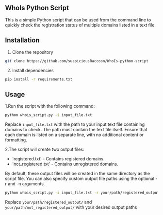 ## WhoIs Python Script

This is a simple Python script that can be used from the command line to quickly check the registration status of multiple domains listed in a text file.

## Installation

1. Clone the repository

```bash
git clone https://github.com/suspiciousRaccoon/WhoIs-python-script
```

2. Install dependencies

```bash
pip install -r requirements.txt
```

## Usage

1.Run the script with the following command:

```bash
python whois_script.py -i input_file.txt
```

Replace `input_file.txt` with the path to your input text file containing domains to check. The path must contain the text file itself. Ensure that each domain is listed on a separate line, with no additional content or formatting.

2.The script will create two output files:

- 'registered.txt' - Contains registered domains.
- 'not_registered.txt' - Contains unregistered domains.

By default, these output files will be created in the same directory as the script file. You can also specify custom output file paths using the optional -r and -n arguments.

```bash
python whois_script.py -i input_file.txt -r your/path/registered_output/ -n your/path/not_registered_output/
```

Replace `your/path/registered_output/` and `your/path/not_registered_output/` with your desired output paths
